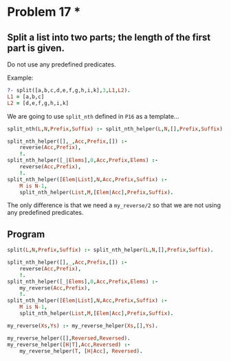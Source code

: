 # Problem 17 \*

## Split a list into two parts; the length of the first part is given.

Do not use any predefined predicates.

Example:

```prolog
?- split([a,b,c,d,e,f,g,h,i,k],3,L1,L2).
L1 = [a,b,c]
L2 = [d,e,f,g,h,i,k]
```

We are going to use `split_nth` defined in `P16` as a template...

```prolog
split_nth(L,N,Prefix,Suffix) :- split_nth_helper(L,N,[],Prefix,Suffix).

split_nth_helper([],_,Acc,Prefix,[]) :-
    reverse(Acc,Prefix),
    !.
split_nth_helper([_|Elems],0,Acc,Prefix,Elems) :-
    reverse(Acc,Prefix),
    !.
split_nth_helper([Elem|List],N,Acc,Prefix,Suffix) :-
    M is N-1,
    split_nth_helper(List,M,[Elem|Acc],Prefix,Suffix).
```

The only difference is that we need a `my_reverse/2` so that we are not using any
predefined predicates.

## Program

```prolog
split(L,N,Prefix,Suffix) :- split_nth_helper(L,N,[],Prefix,Suffix).

split_nth_helper([],_,Acc,Prefix,[]) :-
    reverse(Acc,Prefix),
    !.
split_nth_helper([_|Elems],0,Acc,Prefix,Elems) :-
    my_reverse(Acc,Prefix),
    !.
split_nth_helper([Elem|List],N,Acc,Prefix,Suffix) :-
    M is N-1,
    split_nth_helper(List,M,[Elem|Acc],Prefix,Suffix).

my_reverse(Xs,Ys) :- my_reverse_helper(Xs,[],Ys).

my_reverse_helper([],Reversed,Reversed).
my_reverse_helper([H|T],Acc,Reversed) :-
    my_reverse_helper(T, [H|Acc], Reversed).
```
